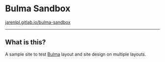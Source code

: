 # Bulma Sandbox

[jarenlpl.gitlab.io/bulma-sandbox](https://jarenlpl.gitlab.io/bulma-sandbox)

---

## What is this?

A sample site to test [Bulma](https://bulma.io) layout and site design on multiple layouts.
